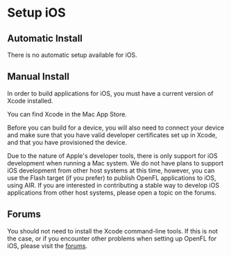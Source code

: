 # Setup iOS

## Automatic Install

There is no automatic setup available for iOS.

## Manual Install

In order to build applications for iOS, you must have a current version of Xcode installed.

You can find Xcode in the Mac App Store.

Before you can build for a device, you will also need to connect your device and make sure that you have valid developer certificates set up in Xcode, and that you have provisioned the device.

Due to the nature of Apple's developer tools, there is only support for iOS development when running a Mac system. We do not have plans to support iOS development from other host systems at this time, however, you can use the Flash target (if you prefer) to publish OpenFL applications to iOS, using AIR. If you are interested in contributing a stable way to develop iOS applications from other host systems, please open a topic on the forums.

## Forums

You should not need to install the Xcode command-line tools. If this is not the case, or if you encounter other problems when setting up OpenFL for iOS, please visit the [forums](http://community.openfl.org/c/help).

